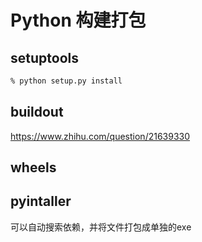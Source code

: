 # Python 构建打包

## setuptools

```bash
% python setup.py install
```

## buildout

<https://www.zhihu.com/question/21639330>

## wheels

## pyintaller

可以自动搜索依赖，并将文件打包成单独的exe